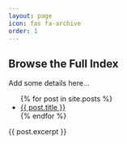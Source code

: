 ```yaml
---
layout: page
icon: fas fa-archive
order: 1
---
```



<h2 data-toc-skip>Browse the Full Index</h2>

Add some details here...


<ul>
  {% for post in site.posts %}
    <li>
      <a href="{{ post.url }}">{{ post.title }}</a>
    </li>
  {% endfor %}
</ul>

{{ post.excerpt }}




